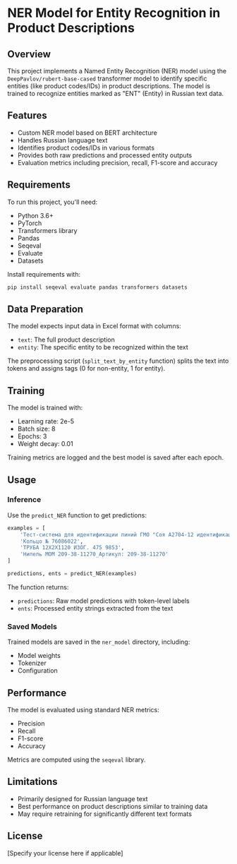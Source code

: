 # NER Model for Entity Recognition in Product Descriptions

## Overview

This project implements a Named Entity Recognition (NER) model using the `DeepPavlov/rubert-base-cased` transformer model to identify specific entities (like product codes/IDs) in product descriptions. The model is trained to recognize entities marked as "ENT" (Entity) in Russian text data.

## Features

- Custom NER model based on BERT architecture
- Handles Russian language text
- Identifies product codes/IDs in various formats
- Provides both raw predictions and processed entity outputs
- Evaluation metrics including precision, recall, F1-score and accuracy

## Requirements

To run this project, you'll need:

- Python 3.6+
- PyTorch
- Transformers library
- Pandas
- Seqeval
- Evaluate
- Datasets

Install requirements with:
```bash
pip install seqeval evaluate pandas transformers datasets
```

## Data Preparation

The model expects input data in Excel format with columns:
- `text`: The full product description
- `entity`: The specific entity to be recognized within the text

The preprocessing script (`split_text_by_entity` function) splits the text into tokens and assigns tags (0 for non-entity, 1 for entity).

## Training

The model is trained with:
- Learning rate: 2e-5
- Batch size: 8
- Epochs: 3
- Weight decay: 0.01

Training metrics are logged and the best model is saved after each epoch.

## Usage

### Inference

Use the `predict_NER` function to get predictions:

```python
examples = [
    'Тест-система для идентификации линий ГМО "Соя A2704-12 идентификация" (50 тестов) Артикул:Sintol-GM-202-50',
    'Кольцо № 76086022',
    'ТРУБА 12X2X1120 ИЗОГ. 475 9853',
    'Нипель МОМ 209-38-11270_Артикул: 209-38-11270'
]

predictions, ents = predict_NER(examples)
```

The function returns:
- `predictions`: Raw model predictions with token-level labels
- `ents`: Processed entity strings extracted from the text

### Saved Models

Trained models are saved in the `ner_model` directory, including:
- Model weights
- Tokenizer
- Configuration

## Performance

The model is evaluated using standard NER metrics:
- Precision
- Recall
- F1-score
- Accuracy

Metrics are computed using the `seqeval` library.

## Limitations

- Primarily designed for Russian language text
- Best performance on product descriptions similar to training data
- May require retraining for significantly different text formats

## License

[Specify your license here if applicable]
